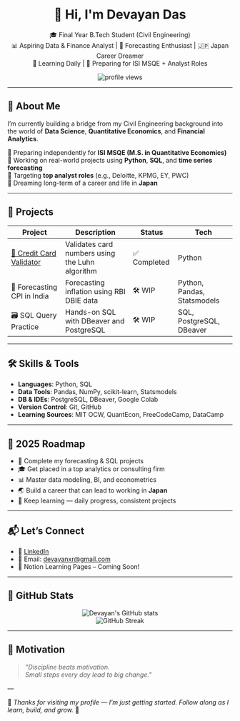 <h1 align="center">👋 Hi, I'm Devayan Das</h1>

<p align="center">
  🎓 Final Year B.Tech Student (Civil Engineering) <br>
  📊 Aspiring Data & Finance Analyst | 🧮 Forecasting Enthusiast | 🇯🇵 Japan Career Dreamer <br>
  🌱 Learning Daily | 💼 Preparing for ISI MSQE + Analyst Roles
</p>

<p align="center">
  <img src="https://komarev.com/ghpvc/?username=devayanxr&label=Profile+Views" alt="profile views"/>
</p>

---

## 🧠 About Me

I’m currently building a bridge from my Civil Engineering background into the world of **Data Science**, **Quantitative Economics**, and **Financial Analytics**.

🔹 Preparing independently for **ISI MSQE (M.S. in Quantitative Economics)**  
🔹 Working on real-world projects using **Python**, **SQL**, and **time series forecasting**  
🔹 Targeting **top analyst roles** (e.g., Deloitte, KPMG, EY, PWC)  
🔹 Dreaming long-term of a career and life in **Japan**

---

## 🧩 Projects

| Project | Description | Status | Tech |
|--------|-------------|--------|------|
| [🔐 Credit Card Validator](https://github.com/devayanxr/credit-card-validator) | Validates card numbers using the Luhn algorithm | ✅ Completed | Python |
| 🧾 Forecasting CPI in India | Forecasting inflation using RBI DBIE data | 🛠️ WIP | Python, Pandas, Statsmodels |
| 🗃️ SQL Query Practice | Hands-on SQL with DBeaver and PostgreSQL | 🛠️ WIP | SQL, PostgreSQL, DBeaver |

---

## 🛠️ Skills & Tools

- **Languages**: Python, SQL  
- **Data Tools**: Pandas, NumPy, scikit-learn, Statsmodels  
- **DB & IDEs**: PostgreSQL, DBeaver, Google Colab  
- **Version Control**: Git, GitHub  
- **Learning Sources**: MIT OCW, QuantEcon, FreeCodeCamp, DataCamp

---

## 🎯 2025 Roadmap

- 📌 Complete my forecasting & SQL projects  
- 🎓 Get placed in a top analytics or consulting firm  
- 📊 Master data modeling, BI, and econometrics  
- 🌏 Build a career that can lead to working in **Japan**  
- 🧠 Keep learning — daily progress, consistent projects

---

## 📬 Let’s Connect

- 💼 [LinkedIn](https://www.linkedin.com/in/devayan-das)  
- 📧 Email: devayanxr@gmail.com  
- 📝 Notion Learning Pages – Coming Soon!

---

## 🧭 GitHub Stats

<p align="center">
  <img src="https://github-readme-stats.vercel.app/api?username=devayanxr&show_icons=true&theme=tokyonight" alt="Devayan's GitHub stats" />
  <br>
  <img src="https://github-readme-streak-stats.herokuapp.com/?user=devayanxr&theme=tokyonight" alt="GitHub Streak" />
</p>

---

## 📌 Motivation

> _"Discipline beats motivation.  
> Small steps every day lead to big change."_  

—

🌟 *Thanks for visiting my profile — I’m just getting started. Follow along as I learn, build, and grow.* 🌟
